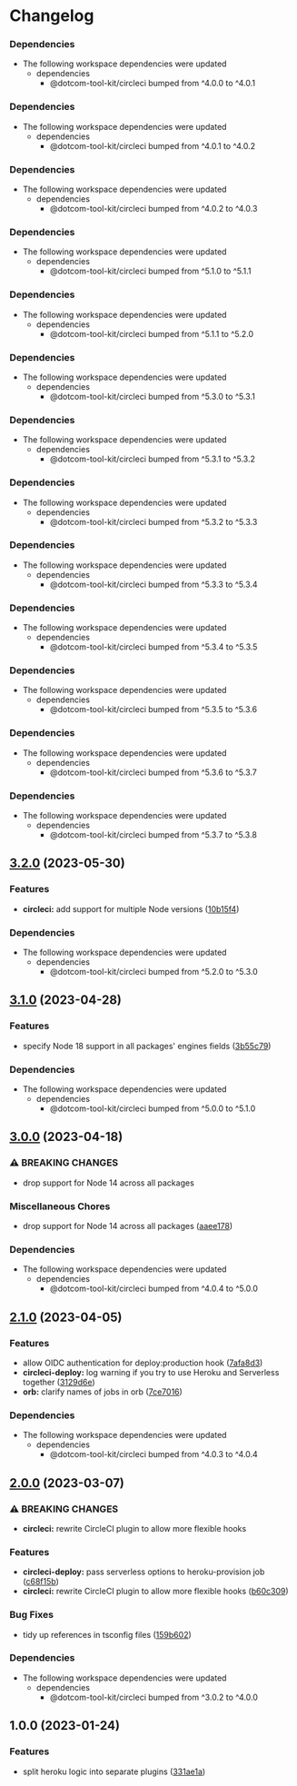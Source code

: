 # Changelog

### Dependencies

* The following workspace dependencies were updated
  * dependencies
    * @dotcom-tool-kit/circleci bumped from ^4.0.0 to ^4.0.1

### Dependencies

* The following workspace dependencies were updated
  * dependencies
    * @dotcom-tool-kit/circleci bumped from ^4.0.1 to ^4.0.2

### Dependencies

* The following workspace dependencies were updated
  * dependencies
    * @dotcom-tool-kit/circleci bumped from ^4.0.2 to ^4.0.3

### Dependencies

* The following workspace dependencies were updated
  * dependencies
    * @dotcom-tool-kit/circleci bumped from ^5.1.0 to ^5.1.1

### Dependencies

* The following workspace dependencies were updated
  * dependencies
    * @dotcom-tool-kit/circleci bumped from ^5.1.1 to ^5.2.0

### Dependencies

* The following workspace dependencies were updated
  * dependencies
    * @dotcom-tool-kit/circleci bumped from ^5.3.0 to ^5.3.1

### Dependencies

* The following workspace dependencies were updated
  * dependencies
    * @dotcom-tool-kit/circleci bumped from ^5.3.1 to ^5.3.2

### Dependencies

* The following workspace dependencies were updated
  * dependencies
    * @dotcom-tool-kit/circleci bumped from ^5.3.2 to ^5.3.3

### Dependencies

* The following workspace dependencies were updated
  * dependencies
    * @dotcom-tool-kit/circleci bumped from ^5.3.3 to ^5.3.4

### Dependencies

* The following workspace dependencies were updated
  * dependencies
    * @dotcom-tool-kit/circleci bumped from ^5.3.4 to ^5.3.5

### Dependencies

* The following workspace dependencies were updated
  * dependencies
    * @dotcom-tool-kit/circleci bumped from ^5.3.5 to ^5.3.6

### Dependencies

* The following workspace dependencies were updated
  * dependencies
    * @dotcom-tool-kit/circleci bumped from ^5.3.6 to ^5.3.7

### Dependencies

* The following workspace dependencies were updated
  * dependencies
    * @dotcom-tool-kit/circleci bumped from ^5.3.7 to ^5.3.8

## [3.2.0](https://github.com/Financial-Times/dotcom-tool-kit/compare/circleci-deploy-v3.1.2...circleci-deploy-v3.2.0) (2023-05-30)


### Features

* **circleci:** add support for multiple Node versions ([10b15f4](https://github.com/Financial-Times/dotcom-tool-kit/commit/10b15f42f603c232293e15d05d4a062d7f855dbb))


### Dependencies

* The following workspace dependencies were updated
  * dependencies
    * @dotcom-tool-kit/circleci bumped from ^5.2.0 to ^5.3.0

## [3.1.0](https://github.com/Financial-Times/dotcom-tool-kit/compare/circleci-deploy-v3.0.0...circleci-deploy-v3.1.0) (2023-04-28)


### Features

* specify Node 18 support in all packages' engines fields ([3b55c79](https://github.com/Financial-Times/dotcom-tool-kit/commit/3b55c79f3f55b448f1a92fcf842dab6a8906ea70))


### Dependencies

* The following workspace dependencies were updated
  * dependencies
    * @dotcom-tool-kit/circleci bumped from ^5.0.0 to ^5.1.0

## [3.0.0](https://github.com/Financial-Times/dotcom-tool-kit/compare/circleci-deploy-v2.1.0...circleci-deploy-v3.0.0) (2023-04-18)


### ⚠ BREAKING CHANGES

* drop support for Node 14 across all packages

### Miscellaneous Chores

* drop support for Node 14 across all packages ([aaee178](https://github.com/Financial-Times/dotcom-tool-kit/commit/aaee178b535a51f9c75a882d78ffd8e8aa3eac60))


### Dependencies

* The following workspace dependencies were updated
  * dependencies
    * @dotcom-tool-kit/circleci bumped from ^4.0.4 to ^5.0.0

## [2.1.0](https://github.com/Financial-Times/dotcom-tool-kit/compare/circleci-deploy-v2.0.3...circleci-deploy-v2.1.0) (2023-04-05)


### Features

* allow OIDC authentication for deploy:production hook ([7afa8d3](https://github.com/Financial-Times/dotcom-tool-kit/commit/7afa8d37f8886dc6e7eccfc0e3e654789f5f4f85))
* **circleci-deploy:** log warning if you try to use Heroku and Serverless together ([3129d6e](https://github.com/Financial-Times/dotcom-tool-kit/commit/3129d6e9b269fc6ca8f580cc0582aa3aa8a7ac70))
* **orb:** clarify names of jobs in orb ([7ce7016](https://github.com/Financial-Times/dotcom-tool-kit/commit/7ce7016e975ee18b10786588c5d799667373b201))


### Dependencies

* The following workspace dependencies were updated
  * dependencies
    * @dotcom-tool-kit/circleci bumped from ^4.0.3 to ^4.0.4

## [2.0.0](https://github.com/Financial-Times/dotcom-tool-kit/compare/circleci-deploy-v1.0.0...circleci-deploy-v2.0.0) (2023-03-07)


### ⚠ BREAKING CHANGES

* **circleci:** rewrite CircleCI plugin to allow more flexible hooks

### Features

* **circleci-deploy:** pass serverless options to heroku-provision job ([c68f15b](https://github.com/Financial-Times/dotcom-tool-kit/commit/c68f15bc7c4ffe35f0aeb1b445221a6f21fbc319))
* **circleci:** rewrite CircleCI plugin to allow more flexible hooks ([b60c309](https://github.com/Financial-Times/dotcom-tool-kit/commit/b60c30921e62bab563a408600c31ff777c3f272b))


### Bug Fixes

* tidy up references in tsconfig files ([159b602](https://github.com/Financial-Times/dotcom-tool-kit/commit/159b6021e93922ebe6e4ca74297ad7a1c93290b3))


### Dependencies

* The following workspace dependencies were updated
  * dependencies
    * @dotcom-tool-kit/circleci bumped from ^3.0.2 to ^4.0.0

## 1.0.0 (2023-01-24)


### Features

* split heroku logic into separate plugins ([331ae1a](https://github.com/Financial-Times/dotcom-tool-kit/commit/331ae1a11a17da0baa7db4e0c15a10a8420b6fb8))
